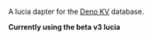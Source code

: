A lucia dapter for the [Deno KV](https://deno.com/kv) database.

**Currently using the beta v3 lucia**